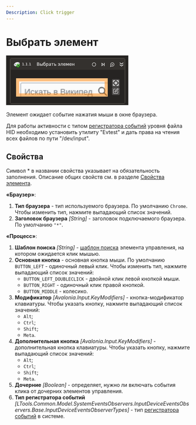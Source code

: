 ```yaml
---
Description: Click trigger
---
```


# Выбрать элемент

![](../../../../resources/activities/basic/browser/events/click_trigger_base.png)

Элемент ожидает событие нажатия мыши в окне браузера.

Для работы активности с типом [регистратора событий](/g_elements/el-linux/el-linux-basic/els-browser/els-events/event-recorder) уровня файла HID необходимо установить утилиту "Evtest" и дать права на чтения всех файлов по пути "/dev/input".

## Свойства
Символ * в названии свойства указывает на обязательность заполнения. Описание общих свойств см. в разделе [Свойства элемента](https://docs.primo-rpa.ru/primo-rpa/primo-studio/process/elements#svoistva-elementa).

**«Браузер»**:

1. **Тип браузера** - тип используемого браузера. По умолчанию `Chrome`. Чтобы изменить тип, нажмите выпадающий список значений.
1. **Заголовок браузера** *[String]* - заголовок подключаемого браузера. По умолчанию `"*"`.

**«Процесс»**:

1. **Шаблон поиска** *[String]* - [шаблон поиска](https://docs.primo-rpa.ru/primo-rpa/primo-rpa-studio-linux/debug/searchpatterns) элемента управления, на котором ожидается клик мышью.
1. **Основная кнопка** - основная кнопка мыши. По умолчанию `BUTTON_LEFT` - одиночный левый клик. Чтобы изменить тип, нажмите выпадающий список значений:
   * `BUTTON_LEFT_DOUBLECLICK` - двойной клик левой кнопкой мыши.
   * `BUTTON_RIGHT` - одиночный клик правой кнопкой.
   * `BUTTON_MIDDLE` - колесико.
1. **Модификатор** *[Avalonia.Input.KeyModifiers]* - кнопка-модификатор клавиатуры. Чтобы указать кнопку, нажмите выпадающий список значений:
   * `Alt`;
   * `Ctrl`;
   * `Shift`;
   * `Meta`.
1. **Дополнительная кнопка** *[Avalonia.Input.KeyModifiers]* - дополнительная кнопка клавиатуры. Чтобы указать кнопку, нажмите выпадающий список значений:
   * `Alt`;
   * `Ctrl`;
   * `Shift`;
   * `Meta`.
1. **Дочерние** *[Boolean]* - определяет, нужно ли включать события клика от дочерних элементов управления.
1. **Тип регистратора событий** *[LTools.Common.Model.SystemEventsObservers.InputDeviceEventsObservers.Base.InputDeviceEventsObserverTypes]* - тип [регистратора событий](/g_elements/el-linux/el-linux-basic/els-browser/els-events/event-recorder) в системе.